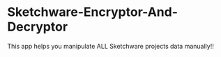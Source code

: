 # Sketchware-Encryptor-And-Decryptor
This app helps you manipulate ALL Sketchware projects data manually!!
